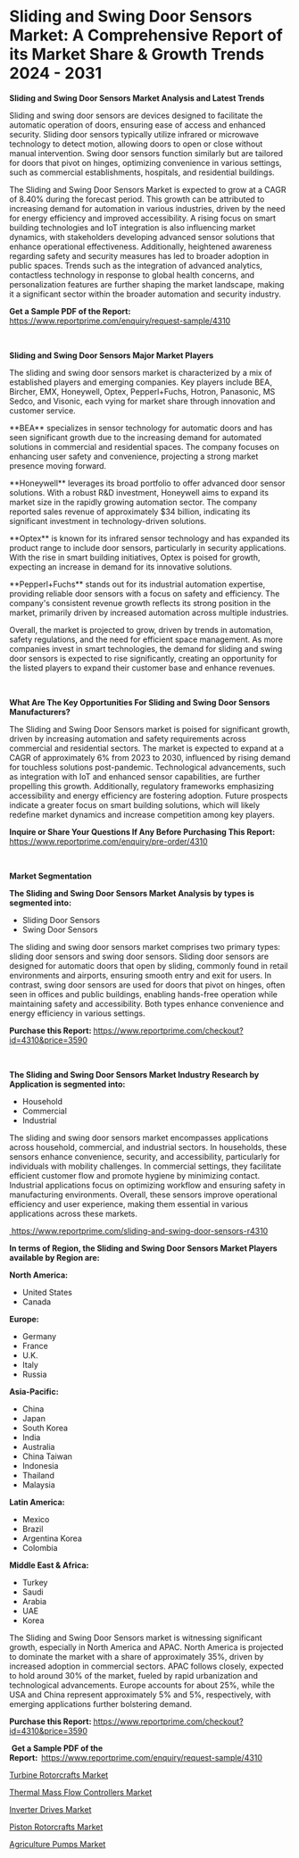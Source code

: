 <p><h1>Sliding and Swing Door Sensors Market: A Comprehensive Report of its Market Share & Growth Trends 2024 - 2031</h1></p><p><strong>Sliding and Swing Door Sensors Market Analysis and Latest Trends</strong></p>
<p><p>Sliding and swing door sensors are devices designed to facilitate the automatic operation of doors, ensuring ease of access and enhanced security. Sliding door sensors typically utilize infrared or microwave technology to detect motion, allowing doors to open or close without manual intervention. Swing door sensors function similarly but are tailored for doors that pivot on hinges, optimizing convenience in various settings, such as commercial establishments, hospitals, and residential buildings.</p><p>The Sliding and Swing Door Sensors Market is expected to grow at a CAGR of 8.40% during the forecast period. This growth can be attributed to increasing demand for automation in various industries, driven by the need for energy efficiency and improved accessibility. A rising focus on smart building technologies and IoT integration is also influencing market dynamics, with stakeholders developing advanced sensor solutions that enhance operational effectiveness. Additionally, heightened awareness regarding safety and security measures has led to broader adoption in public spaces. Trends such as the integration of advanced analytics, contactless technology in response to global health concerns, and personalization features are further shaping the market landscape, making it a significant sector within the broader automation and security industry.</p></p>
<p><strong>Get a Sample PDF of the Report:&nbsp;</strong> <a href="https://www.reportprime.com/enquiry/request-sample/4310">https://www.reportprime.com/enquiry/request-sample/4310</a></p>
<p>&nbsp;</p>
<p><strong>Sliding and Swing Door Sensors Major Market Players</strong></p>
<p><p>The sliding and swing door sensors market is characterized by a mix of established players and emerging companies. Key players include BEA, Bircher, EMX, Honeywell, Optex, Pepperl+Fuchs, Hotron, Panasonic, MS Sedco, and Visonic, each vying for market share through innovation and customer service.</p><p>**BEA** specializes in sensor technology for automatic doors and has seen significant growth due to the increasing demand for automated solutions in commercial and residential spaces. The company focuses on enhancing user safety and convenience, projecting a strong market presence moving forward.</p><p>**Honeywell** leverages its broad portfolio to offer advanced door sensor solutions. With a robust R&D investment, Honeywell aims to expand its market size in the rapidly growing automation sector. The company reported sales revenue of approximately $34 billion, indicating its significant investment in technology-driven solutions.</p><p>**Optex** is known for its infrared sensor technology and has expanded its product range to include door sensors, particularly in security applications. With the rise in smart building initiatives, Optex is poised for growth, expecting an increase in demand for its innovative solutions.</p><p>**Pepperl+Fuchs** stands out for its industrial automation expertise, providing reliable door sensors with a focus on safety and efficiency. The company's consistent revenue growth reflects its strong position in the market, primarily driven by increased automation across multiple industries.</p><p>Overall, the market is projected to grow, driven by trends in automation, safety regulations, and the need for efficient space management. As more companies invest in smart technologies, the demand for sliding and swing door sensors is expected to rise significantly, creating an opportunity for the listed players to expand their customer base and enhance revenues.</p></p>
<p>&nbsp;</p>
<p><strong>What Are The Key Opportunities For Sliding and Swing Door Sensors Manufacturers?</strong></p>
<p><p>The Sliding and Swing Door Sensors market is poised for significant growth, driven by increasing automation and safety requirements across commercial and residential sectors. The market is expected to expand at a CAGR of approximately 6% from 2023 to 2030, influenced by rising demand for touchless solutions post-pandemic. Technological advancements, such as integration with IoT and enhanced sensor capabilities, are further propelling this growth. Additionally, regulatory frameworks emphasizing accessibility and energy efficiency are fostering adoption. Future prospects indicate a greater focus on smart building solutions, which will likely redefine market dynamics and increase competition among key players.</p></p>
<p><strong>Inquire or Share Your Questions If Any Before Purchasing This Report:</strong> <a href="https://www.reportprime.com/enquiry/pre-order/4310">https://www.reportprime.com/enquiry/pre-order/4310</a></p>
<p>&nbsp;</p>
<p><strong>Market Segmentation</strong></p>
<p><strong>The Sliding and Swing Door Sensors Market Analysis by types is segmented into:</strong></p>
<p><ul><li>Sliding Door Sensors</li><li>Swing Door Sensors</li></ul></p>
<p><p>The sliding and swing door sensors market comprises two primary types: sliding door sensors and swing door sensors. Sliding door sensors are designed for automatic doors that open by sliding, commonly found in retail environments and airports, ensuring smooth entry and exit for users. In contrast, swing door sensors are used for doors that pivot on hinges, often seen in offices and public buildings, enabling hands-free operation while maintaining safety and accessibility. Both types enhance convenience and energy efficiency in various settings.</p></p>
<p><strong>Purchase this Report:&nbsp;</strong><a href="https://www.reportprime.com/checkout?id=4310&price=3590">https://www.reportprime.com/checkout?id=4310&price=3590</a></p>
<p>&nbsp;</p>
<p><strong>The Sliding and Swing Door Sensors Market Industry Research by Application is segmented into:</strong></p>
<p><ul><li>Household</li><li>Commercial</li><li>Industrial</li></ul></p>
<p><p>The sliding and swing door sensors market encompasses applications across household, commercial, and industrial sectors. In households, these sensors enhance convenience, security, and accessibility, particularly for individuals with mobility challenges. In commercial settings, they facilitate efficient customer flow and promote hygiene by minimizing contact. Industrial applications focus on optimizing workflow and ensuring safety in manufacturing environments. Overall, these sensors improve operational efficiency and user experience, making them essential in various applications across these markets.</p></p>
<p><a href="https://www.reportprime.com/sliding-and-swing-door-sensors-r4310">&nbsp;https://www.reportprime.com/sliding-and-swing-door-sensors-r4310</a></p>
<p><strong>In terms of Region, the Sliding and Swing Door Sensors Market Players available by Region are:</strong></p>
<p>
    <p> <strong> North America: </strong>
        <ul>
            <li>United States</li>
            <li>Canada</li>
        </ul>
        </p> 
    <p> <strong> Europe: </strong>
        <ul>
            <li>Germany</li>
            <li>France</li>
            <li>U.K.</li>
            <li>Italy</li>
            <li>Russia</li>
        </ul>
        </p> 
    <p> <strong> Asia-Pacific: </strong>
        <ul>
            <li>China</li>
            <li>Japan</li>
            <li>South Korea</li>
            <li>India</li>
            <li>Australia</li>
            <li>China Taiwan</li>
            <li>Indonesia</li>
            <li>Thailand</li>
            <li>Malaysia</li>
        </ul>
        </p> 
    <p> <strong> Latin America: </strong>
        <ul>
            <li>Mexico</li>
            <li>Brazil</li>
            <li>Argentina Korea</li>
            <li>Colombia</li>
        </ul>
        </p> 
    <p> <strong> Middle East & Africa: </strong>
        <ul>
            <li>Turkey</li>
            <li>Saudi</li>
            <li>Arabia</li>
            <li>UAE</li>
            <li>Korea</li>
        </ul>
    </p>
    </p>
<p><p>The Sliding and Swing Door Sensors market is witnessing significant growth, especially in North America and APAC. North America is projected to dominate the market with a share of approximately 35%, driven by increased adoption in commercial sectors. APAC follows closely, expected to hold around 30% of the market, fueled by rapid urbanization and technological advancements. Europe accounts for about 25%, while the USA and China represent approximately 5% and 5%, respectively, with emerging applications further bolstering demand.</p></p>
<p><strong>Purchase this Report: </strong><a href="https://www.reportprime.com/checkout?id=4310&price=3590">https://www.reportprime.com/checkout?id=4310&price=3590</a></p>
<p>&nbsp;<strong>Get a Sample PDF of the Report:&nbsp;&nbsp;</strong><a href="https://www.reportprime.com/enquiry/request-sample/4310">https://www.reportprime.com/enquiry/request-sample/4310</a></p>
<p><strong></strong></p>
<p><p><a href="https://issuu.com/reportprime-2/docs/turbine-rotorcrafts-market-size-203_b0747665054af8">Turbine Rotorcrafts Market</a></p><p><a href="https://www.linkedin.com/pulse/thermal-mass-flow-controllers-market-indicators-size-g0buc?trackingId=%2FPWSWkteR1W9ZpQFYc5ogg%3D%3D">Thermal Mass Flow Controllers Market</a></p><p><a href="https://www.linkedin.com/pulse/inverter-drives-market-global-regional-analysis-focus-region-msujc?trackingId=Oy4STrH4TZuGNNh0esgBWw%3D%3D">Inverter Drives Market</a></p><p><a href="https://issuu.com/reportprime-2/docs/piston-rotorcrafts-market-size-2030_f9b3caf33d8dec">Piston Rotorcrafts Market</a></p><p><a href="https://www.linkedin.com/pulse/what-innovations-shaping-agriculture-pumps-market-application-tdvvc?trackingId=Unn3vdc7Tt2AmELOogFjFA%3D%3D">Agriculture Pumps Market</a></p></p>
